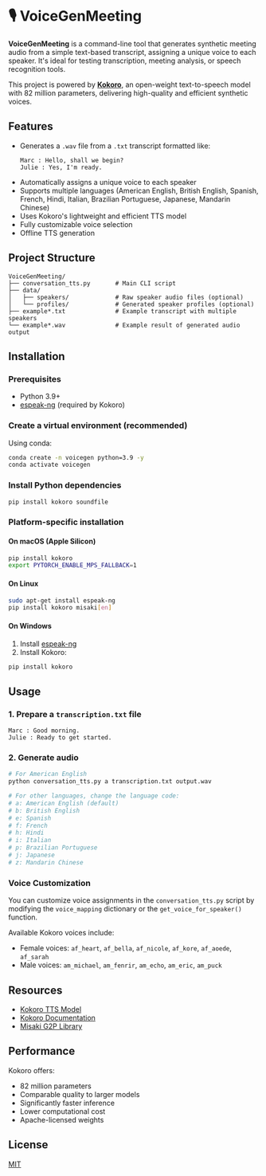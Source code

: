 # 🎙️ VoiceGenMeeting

**VoiceGenMeeting** is a command-line tool that generates synthetic meeting audio from a simple text-based transcript, assigning a unique voice to each speaker. It's ideal for testing transcription, meeting analysis, or speech recognition tools.

This project is powered by [**Kokoro**](https://huggingface.co/hexgrad/Kokoro-82M), an open-weight text-to-speech model with 82 million parameters, delivering high-quality and efficient synthetic voices.

## Features

- Generates a `.wav` file from a `.txt` transcript formatted like:
  ```
  Marc : Hello, shall we begin?
  Julie : Yes, I'm ready.
  ```
- Automatically assigns a unique voice to each speaker
- Supports multiple languages (American English, British English, Spanish, French, Hindi, Italian, Brazilian Portuguese, Japanese, Mandarin Chinese)
- Uses Kokoro's lightweight and efficient TTS model
- Fully customizable voice selection
- Offline TTS generation

## Project Structure

```
VoiceGenMeeting/
├── conversation_tts.py       # Main CLI script
├── data/
│   ├── speakers/             # Raw speaker audio files (optional)
│   └── profiles/             # Generated speaker profiles (optional)
├── example*.txt              # Example transcript with multiple speakers
└── example*.wav              # Example result of generated audio output
```

## Installation

### Prerequisites
- Python 3.9+
- [espeak-ng](https://github.com/espeak-ng/espeak-ng) (required by Kokoro)

### Create a virtual environment (recommended)
Using conda:
```bash
conda create -n voicegen python=3.9 -y
conda activate voicegen
```

### Install Python dependencies
```bash
pip install kokoro soundfile
```

### Platform-specific installation

#### On macOS (Apple Silicon)
```bash
pip install kokoro
export PYTORCH_ENABLE_MPS_FALLBACK=1
```

#### On Linux
```bash
sudo apt-get install espeak-ng
pip install kokoro misaki[en]
```

#### On Windows
1. Install [espeak-ng](https://github.com/espeak-ng/espeak-ng/releases)
2. Install Kokoro:
```bash
pip install kokoro
```

## Usage

### 1. Prepare a `transcription.txt` file
```text
Marc : Good morning.
Julie : Ready to get started.
```

### 2. Generate audio
```bash
# For American English
python conversation_tts.py a transcription.txt output.wav

# For other languages, change the language code:
# a: American English (default)
# b: British English
# e: Spanish
# f: French
# h: Hindi
# i: Italian
# p: Brazilian Portuguese
# j: Japanese
# z: Mandarin Chinese
```

### Voice Customization
You can customize voice assignments in the `conversation_tts.py` script by modifying the `voice_mapping` dictionary or the `get_voice_for_speaker()` function.

Available Kokoro voices include:
- Female voices: `af_heart`, `af_bella`, `af_nicole`, `af_kore`, `af_aoede`, `af_sarah`
- Male voices: `am_michael`, `am_fenrir`, `am_echo`, `am_eric`, `am_puck`

## Resources
- [Kokoro TTS Model](https://huggingface.co/hexgrad/Kokoro-82M)
- [Kokoro Documentation](https://pypi.org/project/kokoro/)
- [Misaki G2P Library](https://github.com/hexgrad/misaki)

## Performance
Kokoro offers:
- 82 million parameters
- Comparable quality to larger models
- Significantly faster inference
- Lower computational cost
- Apache-licensed weights

## License
[MIT](LICENSE)